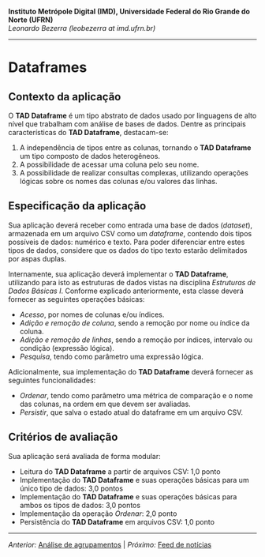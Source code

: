 **Instituto Metrópole Digital (IMD), Universidade Federal do Rio Grande do Norte (UFRN)**  
*Leonardo Bezerra (leobezerra at imd.ufrn.br)*

---

# Dataframes

## Contexto da aplicação

O **TAD Dataframe** é um tipo abstrato de dados usado por linguagens de alto nível que trabalham com análise de bases de dados. Dentre as principais características do **TAD Dataframe**, destacam-se:

1. A independência de tipos entre as colunas, tornando o **TAD Dataframe** um tipo composto de dados heterogêneos.
1. A possibilidade de acessar uma coluna pelo seu nome.
1. A possibilidade de realizar consultas complexas, utilizando operações lógicas sobre os nomes das colunas e/ou valores das linhas.

## Especificação da aplicação

Sua aplicação deverá receber como entrada uma base de dados (*dataset*), armazenada em um arquivo CSV como um *dataframe*, contendo dois tipos possíveis de dados: numérico e texto. Para poder diferenciar entre estes tipos de dados, considere que os dados do tipo texto estarão delimitados por aspas duplas.

Internamente, sua aplicação deverá implementar o **TAD Dataframe**, utilizando para isto as estruturas de dados vistas na disciplina *Estruturas de Dados Básicas I*.
Conforme explicado anteriormente, esta classe deverá fornecer as seguintes operações básicas:
* *Acesso*, por nomes de colunas e/ou índices. 
* *Adição e remoção de coluna*, sendo a remoção por nome ou índice da coluna.
* *Adição e remoção de linhas*, sendo a remoção por índices, intervalo ou condição (expressão lógica).
* *Pesquisa*, tendo como parâmetro uma expressão lógica.

Adicionalmente, sua implementação do **TAD Dataframe** deverá fornecer as seguintes funcionalidades: 
* *Ordenar*, tendo como parâmetro uma métrica de comparação e o nome das colunas, na ordem em que devem ser avaliadas.
* *Persistir*, que salva o estado atual do dataframe em um arquivo CSV.

## Critérios de avaliação

Sua aplicação será avaliada de forma modular:

* Leitura do **TAD Dataframe** a partir de arquivos CSV: 1,0 ponto
* Implementação do **TAD Dataframe** e suas operações básicas para um único tipo de dados: 3,0 pontos
* Implementação do **TAD Dataframe** e suas operações básicas para ambos os tipos de dados: 3,0 pontos
* Implementação da operação *Ordenar*: 2,0 ponto
* Persistência do **TAD Dataframe** em arquivos CSV: 1,0 ponto

---

*Anterior:* [Análise de agrupamentos](../clustering) | *Próximo:* [Feed de notícias](../news-feed/)
